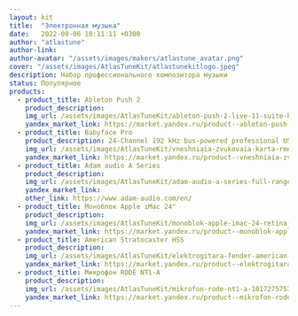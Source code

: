```yaml
---
layout: kit
title:  "Электронная музыка"
date:   2022-09-06 10:11:11 +0300
author: "atlastune"
author-link: 
author-avatar: "/assets/images/makers/atlastune_avatar.png"
cover: "/assets/images/AtlasTuneKit/atlastunekitlogo.jpeg"
description: Набор профессионального композитора музыки
status: Популярное
products:
  - product_title: Ableton Push 2
    product_description: 
    img_url: /assets/images/AtlasTuneKit/ableton-push-2-live-11-suite-bundle-usb-midi-kontroller-1736755518.webp
    yandex_market_link: https://market.yandex.ru/product--ableton-push-2-live-11-suite-bundle-usb-midi-kontroller/1736755518
  - product_title: Babyface Pro
    product_description: 24-Channel 192 kHz bus-powered professional USB 2.0 Audio Interface
    img_url: /assets/images/AtlasTuneKit/vneshniaia-zvukovaia-karta-rme-babyface-pro-fs-674290359.webp
    yandex_market_link: https://market.yandex.ru/product--vneshniaia-zvukovaia-karta-rme-babyface-pro-fs/674290359
  - product_title: Adam audio A Series
    product_description: 
    img_url: /assets/images/AtlasTuneKit/adam-audio-a-series-full-range-hero-1170x600px.png.webp
    yandex_market_link: 
    other_link: https://www.adam-audio.com/en/
  - product_title: Моноблок Apple iMac 24"
    product_description: 
    img_url: /assets/images/AtlasTuneKit/monoblok-apple-imac-24-retina-4-5k-m1-8c-cpu-8c-gpu-8-gb-256-gb-ssd-green-mgph3-2001030427446.webp
    yandex_market_link: https://market.yandex.ru/product--monoblok-apple-imac-24-retina-4-5k-m1-8c-cpu-8c-gpu-8-gb-256-gb-ssd-green-mgph3/2001030427446
  - product_title: American Stratocaster HSS
    product_description: 
    img_url: /assets/images/AtlasTuneKit/elektrogitara-fender-american-professional-stratocaster-hss-shawbucker-mn-1714822507.webp
    yandex_market_link: https://market.yandex.ru/product--elektrogitara-fender-american-professional-stratocaster-hss-shawbucker-mn/1714822507
  - product_title: Микрофон RODE NT1-A
    product_description: 
    img_url: /assets/images/AtlasTuneKit/mikrofon-rode-nt1-a-101727575371.webp
    yandex_market_link: https://market.yandex.ru/product--mikrofon-rode-nt1-a/101727575371
---
```

